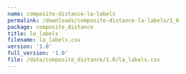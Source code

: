 ```yaml
---
name: composite-distance-la-labels
permalink: /downloads/composite-distance-la-labels/1_0
package: composite_distance
title: la_labels
filename: la_labels.csv
version: '1.0'
full_version: '1.0'
file: /data/composite_distance/1.0/la_labels.csv
---
```

